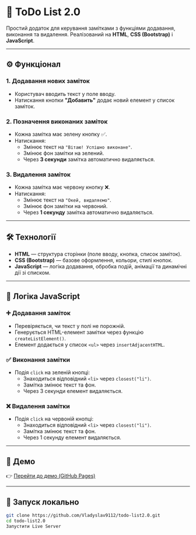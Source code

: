 # 📝 ToDo List 2.0

Простий додаток для керування замітками з функціями додавання, виконання та видалення. Реалізований на **HTML**, **CSS (Bootstrap)** і **JavaScript**.

---

## ⚙️ Функціонал

### 1. Додавання нових заміток

- Користувач вводить текст у поле вводу.
- Натискання кнопки **"Добавить"** додає новий елемент у список заміток.

### 2. Позначення виконаних заміток

- Кожна замітка має зелену кнопку ✅.
- Натискання:
  - Змінює текст на `"Вітаю! Успішно виконане"`.
  - Змінює фон замітки на зелений.
  - Через **3 секунди** замітка автоматично видаляється.

### 3. Видалення заміток

- Кожна замітка має червону кнопку ❌.
- Натискання:
  - Змінює текст на `"Окей, видаляємо"`.
  - Змінює фон замітки на червоний.
  - Через **1 секунду** замітка автоматично видаляється.

---

## 🛠️ Технології

- **HTML** — структура сторінки (поле вводу, кнопка, список заміток).
- **CSS (Bootstrap)** — базове оформлення, кольори, стилі кнопок.
- **JavaScript** — логіка додавання, обробка подій, анімації та динамічні дії зі списком.

---

## 📜 Логіка JavaScript

### ➕ Додавання заміток

- Перевіряється, чи текст у полі не порожній.
- Генерується HTML-елемент замітки через функцію `createListElement()`.
- Елемент додається у список `<ul>` через `insertAdjacentHTML`.

### ✅ Виконання замітки

- Подія `click` на зеленій кнопці:
  - Знаходиться відповідний `<li>` через `closest("li")`.
  - Замітка змінює текст та фон.
  - Через 3 секунди елемент видаляється.

### ❌ Видалення замітки

- Подія `click` на червоній кнопці:
  - Знаходиться відповідний `<li>` через `closest("li")`.
  - Замітка змінює текст та фон.
  - Через 1 секунду елемент видаляється.

---

## 🔗 Демо

👉 [Перейти до демо (GitHub Pages)](https://vladyslav9112.github.io/todo-list2.0/)

---

## 📁 Запуск локально

```bash
git clone https://github.com/Vladyslav9112/todo-list2.0.git
cd todo-list2.0
Запустити Live Server
```
